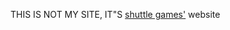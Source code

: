 <h>THIS IS NOT MY SITE, IT"S <a href="https://github.com/liutristan/shuttlegames">shuttle games'</a> website
